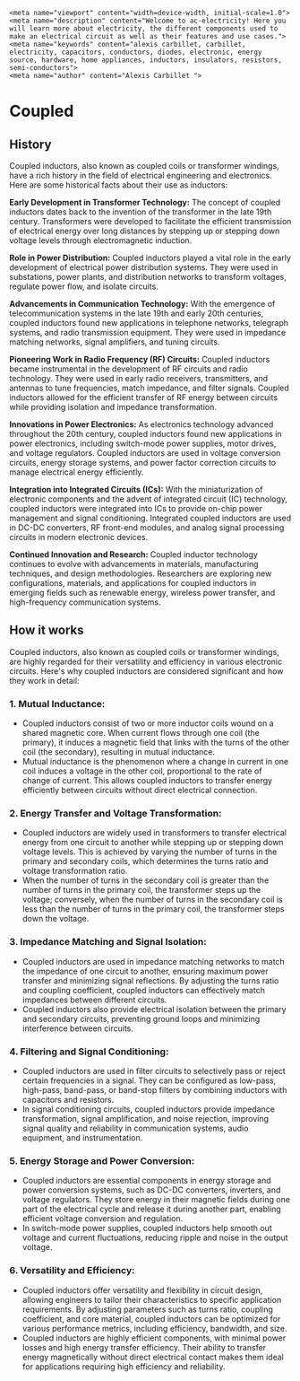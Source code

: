     <meta name="viewport" content="width=device-width, initial-scale=1.0">
    <meta name="description" content="Welcome to ac-electricity! Here you will learn more about electricity, the different components used to make an electrical circuit as well as their features and use cases.">
    <meta name="keywords" content="alexis carbillet, carbillet, electricity, capacitors, conductors, diodes, electronic, energy source, hardware, home appliances, inductors, insulators, resistors, semi-conductors">
    <meta name="author" content="Alexis Carbillet ">
</head>

# Coupled

## History

Coupled inductors, also known as coupled coils or transformer windings, have a rich history in the field of electrical engineering and electronics. Here are some historical facts about their use as inductors:

**Early Development in Transformer Technology:** The concept of coupled inductors dates back to the invention of the transformer in the late 19th century. Transformers were developed to facilitate the efficient transmission of electrical energy over long distances by stepping up or stepping down voltage levels through electromagnetic induction.

**Role in Power Distribution:** Coupled inductors played a vital role in the early development of electrical power distribution systems. They were used in substations, power plants, and distribution networks to transform voltages, regulate power flow, and isolate circuits.

**Advancements in Communication Technology:** With the emergence of telecommunication systems in the late 19th and early 20th centuries, coupled inductors found new applications in telephone networks, telegraph systems, and radio transmission equipment. They were used in impedance matching networks, signal amplifiers, and tuning circuits.

**Pioneering Work in Radio Frequency (RF) Circuits:** Coupled inductors became instrumental in the development of RF circuits and radio technology. They were used in early radio receivers, transmitters, and antennas to tune frequencies, match impedance, and filter signals. Coupled inductors allowed for the efficient transfer of RF energy between circuits while providing isolation and impedance transformation.

**Innovations in Power Electronics:** As electronics technology advanced throughout the 20th century, coupled inductors found new applications in power electronics, including switch-mode power supplies, motor drives, and voltage regulators. Coupled inductors are used in voltage conversion circuits, energy storage systems, and power factor correction circuits to manage electrical energy efficiently.

**Integration into Integrated Circuits (ICs):** With the miniaturization of electronic components and the advent of integrated circuit (IC) technology, coupled inductors were integrated into ICs to provide on-chip power management and signal conditioning. Integrated coupled inductors are used in DC-DC converters, RF front-end modules, and analog signal processing circuits in modern electronic devices.

**Continued Innovation and Research:** Coupled inductor technology continues to evolve with advancements in materials, manufacturing techniques, and design methodologies. Researchers are exploring new configurations, materials, and applications for coupled inductors in emerging fields such as renewable energy, wireless power transfer, and high-frequency communication systems.

## How it works

Coupled inductors, also known as coupled coils or transformer windings, are highly regarded for their versatility and efficiency in various electronic circuits. Here's why coupled inductors are considered significant and how they work in detail:

### 1. Mutual Inductance:
   - Coupled inductors consist of two or more inductor coils wound on a shared magnetic core. When current flows through one coil (the primary), it induces a magnetic field that links with the turns of the other coil (the secondary), resulting in mutual inductance.
   - Mutual inductance is the phenomenon where a change in current in one coil induces a voltage in the other coil, proportional to the rate of change of current. This allows coupled inductors to transfer energy efficiently between circuits without direct electrical connection.

### 2. Energy Transfer and Voltage Transformation:
   - Coupled inductors are widely used in transformers to transfer electrical energy from one circuit to another while stepping up or stepping down voltage levels. This is achieved by varying the number of turns in the primary and secondary coils, which determines the turns ratio and voltage transformation ratio.
   - When the number of turns in the secondary coil is greater than the number of turns in the primary coil, the transformer steps up the voltage; conversely, when the number of turns in the secondary coil is less than the number of turns in the primary coil, the transformer steps down the voltage.

### 3. Impedance Matching and Signal Isolation:
   - Coupled inductors are used in impedance matching networks to match the impedance of one circuit to another, ensuring maximum power transfer and minimizing signal reflections. By adjusting the turns ratio and coupling coefficient, coupled inductors can effectively match impedances between different circuits.
   - Coupled inductors also provide electrical isolation between the primary and secondary circuits, preventing ground loops and minimizing interference between circuits.

### 4. Filtering and Signal Conditioning:
   - Coupled inductors are used in filter circuits to selectively pass or reject certain frequencies in a signal. They can be configured as low-pass, high-pass, band-pass, or band-stop filters by combining inductors with capacitors and resistors.
   - In signal conditioning circuits, coupled inductors provide impedance transformation, signal amplification, and noise rejection, improving signal quality and reliability in communication systems, audio equipment, and instrumentation.

### 5. Energy Storage and Power Conversion:
   - Coupled inductors are essential components in energy storage and power conversion systems, such as DC-DC converters, inverters, and voltage regulators. They store energy in their magnetic fields during one part of the electrical cycle and release it during another part, enabling efficient voltage conversion and regulation.
   - In switch-mode power supplies, coupled inductors help smooth out voltage and current fluctuations, reducing ripple and noise in the output voltage.

### 6. Versatility and Efficiency:
   - Coupled inductors offer versatility and flexibility in circuit design, allowing engineers to tailor their characteristics to specific application requirements. By adjusting parameters such as turns ratio, coupling coefficient, and core material, coupled inductors can be optimized for various performance metrics, including efficiency, bandwidth, and size.
   - Coupled inductors are highly efficient components, with minimal power losses and high energy transfer efficiency. Their ability to transfer energy magnetically without direct electrical contact makes them ideal for applications requiring high efficiency and reliability.
